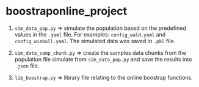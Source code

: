 # boostraponline_project
1. `sim_data_pop.py` => simulate the population based on the predefined values in the `.yaml` file. For examples: `config_wald.yaml` and `config_wiebull.yaml`. The simulated data was saved in `.pkl` file.

2. `sim_data_samp_chunk.py` => create the samples data chunks from the population file simulate from `sim_data_pop.py` and save the results into `.json` file.

3. `lib_boostrap.py` => library file relating to the online boostrap functions.
 
